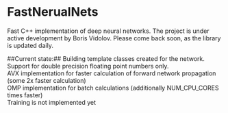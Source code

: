 FastNerualNets
==============

Fast C++ implementation of deep neural networks. The project is under active development by Boris Vidolov. Please come back soon, as the library is updated daily.

##Current state:##
 Building template classes created for the network.<br/>
 Support for double precision floating point numbers only.<br/>
 AVX implementation for faster calculation of forward network propagation (some 2x faster calculation)<br/>
 OMP implementation for batch calculations (additionally NUM_CPU_CORES times faster)<br/>
 Training is not implemented yet<br/>


